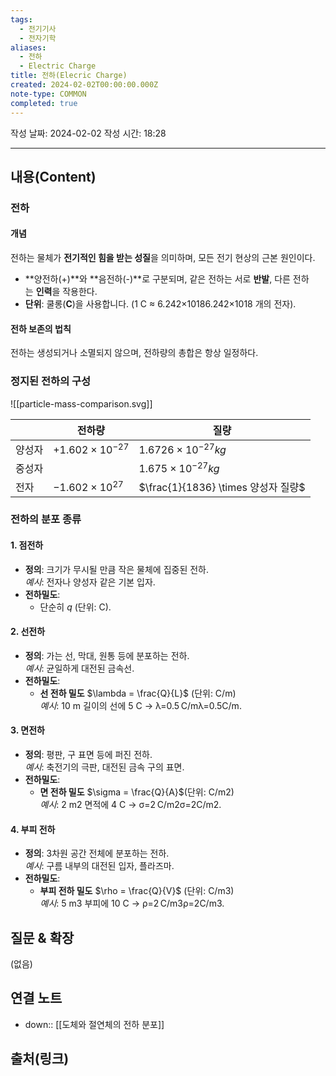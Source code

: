 ```yaml
---
tags:
  - 전기기사
  - 전자기학
aliases:
  - 전하
  - Electric Charge
title: 전하(Elecric Charge)
created: 2024-02-02T00:00:00.000Z
note-type: COMMON
completed: true
---
```

작성 날짜: 2024-02-02
작성 시간: 18:28


----
## 내용(Content)
### 전하


#### 개념

전하는 물체가 **전기적인 힘을 받는 성질**을 의미하며, 모든 전기 현상의 근본 원인이다.

- **양전하(+)**와 **음전하(-)**로 구분되며, 같은 전하는 서로 **반발**, 다른 전하는 **인력**을 작용한다.
- **단위**: 쿨롱(**C**)을 사용합니다. (1 C ≈ 6.242×10186.242×1018 개의 전자).


#### 전하 보존의 법칙

전하는 생성되거나 소멸되지 않으며, 전하량의 총합은 항상 일정하다.




### 정지된 전하의 구성

![[particle-mass-comparison.svg]]


|     | 전하량                      | 질량                             |
| --- | ------------------------ | ------------------------------ |
| 양성자 | $+1.602 \times 10^{-27}$ | $1.6726 \times 10^{-27}kg$     |
| 중성자 |                          | $1.675 \times 10^{-27}kg$      |
| 전자  | $-1.602 \times 10^{27}$  | $\frac{1}{1836} \times 양성자 질량$ |

### 전하의 분포 종류

#### 1. 점전하
- **정의**: 크기가 무시될 만큼 작은 물체에 집중된 전하.  
    _예시_: 전자나 양성자 같은 기본 입자.
- **전하밀도**:
    - 단순히 $q$ (단위: C).
#### 2. 선전하
- **정의**: 가는 선, 막대, 원통 등에 분포하는 전하.  
    _예시_: 균일하게 대전된 금속선.
- **전하밀도**:
    - **선 전하 밀도** $\lambda = \frac{Q}{L}$ (단위: C/m)  
        _예시_: 10 m 길이의 선에 5 C → λ=0.5 C/mλ=0.5C/m.
#### 3. 면전하
- **정의**: 평판, 구 표면 등에 퍼진 전하.  
    _예시_: 축전기의 극판, 대전된 금속 구의 표면.
- **전하밀도**:
    - **면 전하 밀도** $\sigma = \frac{Q}{A}$(단위: C/m2)  
        _예시_: 2 m2 면적에 4 C → σ=2 C/m2σ=2C/m2.

#### 4. 부피 전하
- **정의**: 3차원 공간 전체에 분포하는 전하.  
    _예시_: 구름 내부의 대전된 입자, 플라즈마.
- **전하밀도**:
    - **부피 전하 밀도** $\rho = \frac{Q}{V}$ (단위: C/m3)  
        _예시_: 5 m3 부피에 10 C → ρ=2 C/m3ρ=2C/m3.




## 질문 & 확장

(없음)

## 연결 노트

- down:: [[도체와 절연체의 전하 분포]]

## 출처(링크)


